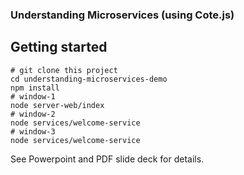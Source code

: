 ### Understanding Microservices (using Cote.js)

## Getting started

```
# git clone this project
cd understanding-microservices-demo 
npm install
# window-1
node server-web/index
# window-2
node services/welcome-service
# window-3
node services/welcome-service
```

See Powerpoint and PDF slide deck for details.
